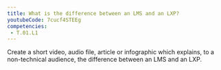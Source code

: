 ```yaml
---
title: What is the difference between an LMS and an LXP?
youtubeCode: 7cucf4STEEg
competencies:
 - T.01.L1
---
```

Create a short video, audio file, article or infographic which explains, to a non-technical audience, the difference between an LMS and an LXP.